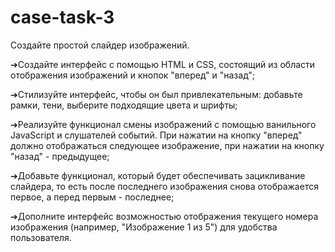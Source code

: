 # case-task-3
Создайте простой слайдер изображений.

➔Создайте интерфейс с помощью HTML и CSS, состоящий из области отображения изображений и кнопок "вперед" и "назад";

➔Стилизуйте интерфейс, чтобы он был привлекательным: добавьте рамки, тени, выберите подходящие цвета и шрифты;

➔Реализуйте функционал смены изображений с помощью ванильного JavaScript и слушателей событий. При нажатии на кнопку "вперед" должно отображаться следующее изображение, при нажатии на кнопку "назад" - предыдущее;

➔Добавьте функционал, который будет обеспечивать зацикливание слайдера, то есть после последнего изображения снова отображается первое, а перед первым - последнее;

➔Дополните интерфейс возможностью отображения текущего номера изображения (например, "Изображение 1 из 5") для удобства пользователя.
